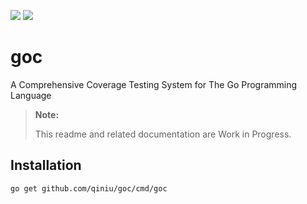 ![](https://github.com/qiniu/goc/workflows/ut-check/badge.svg)
![](https://github.com/qiniu/goc/workflows/style-check/badge.svg)

# goc
A Comprehensive Coverage Testing System for The Go Programming Language

> **Note:**
>
> This readme and related documentation are Work in Progress.

## Installation
```go get github.com/qiniu/goc/cmd/goc```